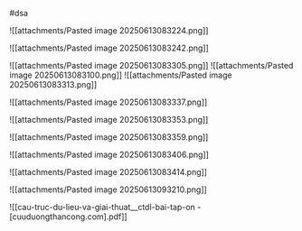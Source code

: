 #dsa

![[attachments/Pasted image 20250613083224.png]]

![[attachments/Pasted image 20250613083242.png]]

![[attachments/Pasted image 20250613083305.png]]
![[attachments/Pasted image 20250613083100.png]]
![[attachments/Pasted image 20250613083313.png]]

![[attachments/Pasted image 20250613083337.png]]

![[attachments/Pasted image 20250613083353.png]]

![[attachments/Pasted image 20250613083359.png]]

![[attachments/Pasted image 20250613083406.png]]


![[attachments/Pasted image 20250613083414.png]]

![[attachments/Pasted image 20250613093210.png]]


![[cau-truc-du-lieu-va-giai-thuat__ctdl-bai-tap-on - [cuuduongthancong.com].pdf]]